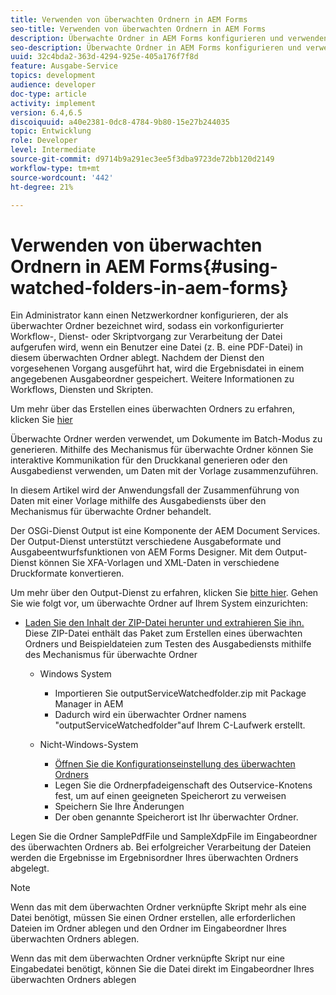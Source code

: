```yaml
---
title: Verwenden von überwachten Ordnern in AEM Forms
seo-title: Verwenden von überwachten Ordnern in AEM Forms
description: Überwachte Ordner in AEM Forms konfigurieren und verwenden
seo-description: Überwachte Ordner in AEM Forms konfigurieren und verwenden
uuid: 32c4bda2-363d-4294-925e-405a176f7f8d
feature: Ausgabe-Service
topics: development
audience: developer
doc-type: article
activity: implement
version: 6.4,6.5
discoiquuid: a40e2381-0dc8-4784-9b80-15e27b244035
topic: Entwicklung
role: Developer
level: Intermediate
source-git-commit: d9714b9a291ec3ee5f3dba9723de72bb120d2149
workflow-type: tm+mt
source-wordcount: '442'
ht-degree: 21%

---
```



# Verwenden von überwachten Ordnern in AEM Forms{#using-watched-folders-in-aem-forms}

Ein Administrator kann einen Netzwerkordner konfigurieren, der als überwachter Ordner bezeichnet wird, sodass ein vorkonfigurierter Workflow-, Dienst- oder Skriptvorgang zur Verarbeitung der Datei aufgerufen wird, wenn ein Benutzer eine Datei (z. B. eine PDF-Datei) in diesem überwachten Ordner ablegt. Nachdem der Dienst den vorgesehenen Vorgang ausgeführt hat, wird die Ergebnisdatei in einem angegebenen Ausgabeordner gespeichert. Weitere Informationen zu Workflows, Diensten und Skripten.

Um mehr über das Erstellen eines überwachten Ordners zu erfahren, klicken Sie [hier](https://helpx.adobe.com/experience-manager/6-4/forms/using/Creating-Configure-watched-folder.html)

Überwachte Ordner werden verwendet, um Dokumente im Batch-Modus zu generieren. Mithilfe des Mechanismus für überwachte Ordner können Sie interaktive Kommunikation für den Druckkanal generieren oder den Ausgabedienst verwenden, um Daten mit der Vorlage zusammenzuführen.

In diesem Artikel wird der Anwendungsfall der Zusammenführung von Daten mit einer Vorlage mithilfe des Ausgabediensts über den Mechanismus für überwachte Ordner behandelt.

Der OSGi-Dienst Output ist eine Komponente der AEM Document Services. Der Output-Dienst unterstützt verschiedene Ausgabeformate und Ausgabeentwurfsfunktionen von AEM Forms Designer. Mit dem Output-Dienst können Sie XFA-Vorlagen und XML-Daten in verschiedene Druckformate konvertieren.

Um mehr über den Output-Dienst zu erfahren, klicken Sie [bitte hier](https://helpx.adobe.com/aem-forms/6/output-service.html).
Gehen Sie wie folgt vor, um überwachte Ordner auf Ihrem System einzurichten:
* [Laden Sie den Inhalt der ZIP-Datei herunter und extrahieren Sie ihn.](assets/outputservicewatchedfolderkt.zip) Diese ZIP-Datei enthält das Paket zum Erstellen eines überwachten Ordners und Beispieldateien zum Testen des Ausgabediensts mithilfe des Mechanismus für überwachte Ordner
   * Windows System

      * Importieren Sie outputServiceWatchedfolder.zip mit Package Manager in AEM
      * Dadurch wird ein überwachter Ordner namens &quot;outputServiceWatchedfolder&quot;auf Ihrem C-Laufwerk erstellt.
   * Nicht-Windows-System
      * [Öffnen Sie die Konfigurationseinstellung des überwachten Ordners](http://localhost:4502/crx/de/index.jsp#/etc/fd/watchfolder/config/outputservice)
      * Legen Sie die Ordnerpfadeigenschaft des Outservice-Knotens fest, um auf einen geeigneten Speicherort zu verweisen
      * Speichern Sie Ihre Änderungen
      * Der oben genannte Speicherort ist Ihr überwachter Ordner.

Legen Sie die Ordner SamplePdfFile und SampleXdpFile im Eingabeordner des überwachten Ordners ab. Bei erfolgreicher Verarbeitung der Dateien werden die Ergebnisse im Ergebnisordner Ihres überwachten Ordners abgelegt.


>[!NOTE]
>
>Wenn das mit dem überwachten Ordner verknüpfte Skript mehr als eine Datei benötigt, müssen Sie einen Ordner erstellen, alle erforderlichen Dateien im Ordner ablegen und den Ordner im Eingabeordner Ihres überwachten Ordners ablegen.
>
>Wenn das mit dem überwachten Ordner verknüpfte Skript nur eine Eingabedatei benötigt, können Sie die Datei direkt im Eingabeordner Ihres überwachten Ordners ablegen

